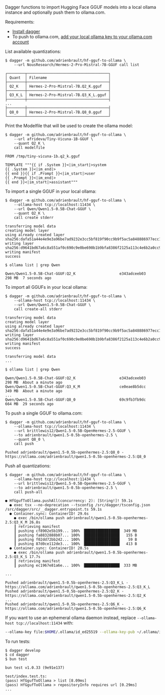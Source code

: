 Dagger functions to import Hugging Face GGUF models into a local ollama instance and optionally push them to ollama.com.

Requirements:
- [Install dagger](https://docs.dagger.io/install)
- To push to ollama.com, [add your local ollama key to your ollama.com account](https://github.com/ollama/ollama/blob/main/docs/import.md#publishing-your-model-optional--early-alpha)

List available quantizations:
```console
$ dagger -m github.com/adrienbrault/hf-gguf-to-ollama \
    --url NousResearch/Hermes-2-Pro-Mistral-7B-GGUF call list

┌────────┬─────────────────────────────────────┐
│ Quant  │ Filename                            │
├────────┼─────────────────────────────────────┤
│ Q2_K   │ Hermes-2-Pro-Mistral-7B.Q2_K.gguf   │
├────────┼─────────────────────────────────────┤
│ Q3_K_L │ Hermes-2-Pro-Mistral-7B.Q3_K_L.gguf │
├────────┼─────────────────────────────────────┤
...
├────────┼─────────────────────────────────────┤
│ Q8_0   │ Hermes-2-Pro-Mistral-7B.Q8_0.gguf   │
└────────┴─────────────────────────────────────┘
```

Print the Modelfile that will be used to create the ollama model:
```console
$ dagger -m github.com/adrienbrault/hf-gguf-to-ollama \
    --url afrideva/Tiny-Vicuna-1B-GGUF \
    --quant Q2_K \
    call modelfile

FROM /tmp/tiny-vicuna-1b.q2_k.gguf

TEMPLATE """{{ if .System }}<|im_start|>system
{{ .System }}<|im_end|>
{{ end }}{{ if .Prompt }}<|im_start|>user
{{ .Prompt }}<|im_end|>
{{ end }}<|im_start|>assistant"""
```

To import a single GGUF in your local ollama:
```console
$ dagger -m github.com/adrienbrault/hf-gguf-to-ollama \
    --ollama-host tcp://localhost:11434 \
    --url Qwen/Qwen1.5-0.5B-Chat-GGUF \
    --quant Q2_K \
    call create stderr

transferring model data
creating model layer
using already created layer sha256:dafa51a44e4e9e3a96be7ad9232e3cc5bf819f90cc9b9f5ac5a848886977ecc1
writing layer sha256:d9641bd67a6c8a551af0c690c9e0be690b1b9bfa8386f2125a113c4e6b2a0cc9
writing manifest
success

$ ollama list | grep Qwen

Qwen/Qwen1.5-0.5B-Chat-GGUF:Q2_K                  	e343adceeb03	298 MB	7 seconds ago
```

To import all GGUFs in your local ollama:
```console
$ dagger -m github.com/adrienbrault/hf-gguf-to-ollama \
    --ollama-host tcp://localhost:11434 \
    --url Qwen/Qwen1.5-0.5B-Chat-GGUF \
    call create-all stderr

transferring model data
creating model layer
using already created layer sha256:dafa51a44e4e9e3a96be7ad9232e3cc5bf819f90cc9b9f5ac5a848886977ecc1
writing layer sha256:d9641bd67a6c8a551af0c690c9e0be690b1b9bfa8386f2125a113c4e6b2a0cc9
writing manifest
success

transferring model data
...

$ ollama list | grep Qwen

Qwen/Qwen1.5-0.5B-Chat-GGUF:Q2_K                  	e343adceeb03	298 MB	About a minute ago	
Qwen/Qwen1.5-0.5B-Chat-GGUF:Q3_K_M                	ce0eae8b5dcc	349 MB	About a minute ago	
...  	
Qwen/Qwen1.5-0.5B-Chat-GGUF:Q8_0                  	69c9fb3fb9dc	664 MB	29 seconds ago
```

To push a single GGUF to ollama.com:
```console
$ dagger -m github.com/adrienbrault/hf-gguf-to-ollama \
    --ollama-host tcp://localhost:11434 \
    --url brittlewis12/Qwen1.5-0.5B-OpenHermes-2.5-GGUF \
    --to adrienbrault/qwen1.5-0.5b-openhermes-2.5 \
    --quant Q8_0 \
    call push

Pushed adrienbrault/qwen1.5-0.5b-openhermes-2.5:Q8_0 - https://ollama.com/adrienbrault/qwen1.5-0.5b-openhermes-2.5:Q8_0
```

Push all quantizations:
```console
$ dagger -m github.com/adrienbrault/hf-gguf-to-ollama \
    --ollama-host tcp://localhost:11434 \
    --url brittlewis12/Qwen1.5-0.5B-OpenHermes-2.5-GGUF \
    --to adrienbrault/qwen1.5-0.5b-openhermes-2.5 \
    call push-all

● HfGgufToOllama.pushAll(concurrency: 2): [String!]! 59.1s
  ● exec tsx --no-deprecation --tsconfig /src/dagger/tsconfig.json /src/dagger/src/__dagger.entrypoint.ts 59.1s
  ● Container.sync: ContainerID! 29.6s
    ● exec /bin/ollama push adrienbrault/qwen1.5-0.5b-openhermes-2.5:Q3_K_M 26.8s
    ┃ retrieving manifest
    ┃ pushing cf8902e5b199... 100% ▕████████████████▏ 349 MB
    ┃ pushing fa8832888b07... 100% ▕████████████████▏  155 B
    ┃ pushing f02dd72bb242... 100% ▕████████████████▏   59 B
    ┃ pushing 87d0ce112de3... 100% ▕████████████████▏  413 B
  ● Container.sync: ContainerID! 20.5s
    ● exec /bin/ollama push adrienbrault/qwen1.5-0.5b-openhermes-2.5:Q3_K_S 17.7s
    ┃ retrieving manifest
    ┃ pushing ec1967e81a6e... 100% ▕████████████████▏ 333 MB

...

Pushed adrienbrault/qwen1.5-0.5b-openhermes-2.5:Q3_K_L - https://ollama.com/adrienbrault/qwen1.5-0.5b-openhermes-2.5:Q3_K_L
Pushed adrienbrault/qwen1.5-0.5b-openhermes-2.5:Q2_K - https://ollama.com/adrienbrault/qwen1.5-0.5b-openhermes-2.5:Q2_K
...
Pushed adrienbrault/qwen1.5-0.5b-openhermes-2.5:Q6_K - https://ollama.com/adrienbrault/qwen1.5-0.5b-openhermes-2.5:Q6_K
```

If you want to use an ephemeral ollama daemon instead, replace `--ollama-host tcp://localhost:11434` with:
```bash
--ollama-key file:$HOME/.ollama/id_ed25519 --ollama-key-pub ~/.ollama/id_ed25519.pub
```

To run tests:
```console
$ dagger develop
$ cd dagger
$ bun test

bun test v1.0.33 (9e91e137)

test/index.test.ts:
(pass) HfGgufToOllama > list [8.09ms]
(pass) HfGgufToOllama > repositoryInfo requires url [0.29ms]
...
```

